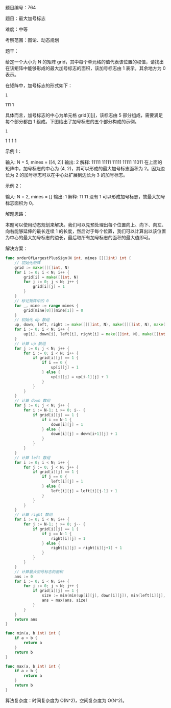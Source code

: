 题目编号：764

题目：最大加号标志

难度：中等

考察范围：图论、动态规划

题干：

给定一个大小为 N 的矩阵 grid，其中每个单元格的值代表该位置的权值，请找出在该矩阵中能够形成的最大加号标志的面积，该加号标志由 1 表示，其余地方为 0 表示。

在矩阵中，加号标志的形式如下：

    1
   111
    1

具体而言，加号标志的中心为单元格 grid[i][j]，该标志由 5 部分组成，需要满足每个部分都由 1 组成。下图给出了加号标志的五个部分构成的示例。

    1
  1 1 1
    1

示例 1：

输入: N = 5, mines = [[4, 2]]
输出: 2
解释:
11111
11111
11111
11111
11011
在上面的矩阵中，加号标志的中心为 (4, 2)，其可以形成的最大加号标志面积为 2。因为边长为 2 的加号标志可以在中心处扩展到边长为 3 的加号标志。

示例 2：

输入: N = 2, mines = []
输出: 1
解释:
11
11
没有 1 可以形成加号标志，故最大加号标志面积为 0。

解题思路：

本题可以使用动态规划来解决。我们可以先预处理出每个位置向上、向下、向左、向右能够延伸的最长连续 1 的长度，然后对于每个位置，我们可以计算出以该位置为中心的最大加号标志的边长，最后取所有加号标志的面积的最大值即可。

解决方案：

```go
func orderOfLargestPlusSign(N int, mines [][]int) int {
    // 初始化矩阵
    grid := make([][]int, N)
    for i := 0; i < N; i++ {
        grid[i] = make([]int, N)
        for j := 0; j < N; j++ {
            grid[i][j] = 1
        }
    }
    // 标记矩阵中的 0
    for _, mine := range mines {
        grid[mine[0]][mine[1]] = 0
    }
    // 初始化 dp 数组
    up, down, left, right := make([][]int, N), make([][]int, N), make([][]int, N), make([][]int, N)
    for i := 0; i < N; i++ {
        up[i], down[i], left[i], right[i] = make([]int, N), make([]int, N), make([]int, N), make([]int, N)
    }
    // 计算 up 数组
    for j := 0; j < N; j++ {
        for i := 0; i < N; i++ {
            if grid[i][j] == 1 {
                if i == 0 {
                    up[i][j] = 1
                } else {
                    up[i][j] = up[i-1][j] + 1
                }
            }
        }
    }
    // 计算 down 数组
    for j := 0; j < N; j++ {
        for i := N-1; i >= 0; i-- {
            if grid[i][j] == 1 {
                if i == N-1 {
                    down[i][j] = 1
                } else {
                    down[i][j] = down[i+1][j] + 1
                }
            }
        }
    }
    // 计算 left 数组
    for i := 0; i < N; i++ {
        for j := 0; j < N; j++ {
            if grid[i][j] == 1 {
                if j == 0 {
                    left[i][j] = 1
                } else {
                    left[i][j] = left[i][j-1] + 1
                }
            }
        }
    }
    // 计算 right 数组
    for i := 0; i < N; i++ {
        for j := N-1; j >= 0; j-- {
            if grid[i][j] == 1 {
                if j == N-1 {
                    right[i][j] = 1
                } else {
                    right[i][j] = right[i][j+1] + 1
                }
            }
        }
    }
    // 计算最大加号标志的面积
    ans := 0
    for i := 0; i < N; i++ {
        for j := 0; j < N; j++ {
            if grid[i][j] == 1 {
                size := min(min(up[i][j], down[i][j]), min(left[i][j], right[i][j]))
                ans = max(ans, size)
            }
        }
    }
    return ans
}

func min(a, b int) int {
    if a < b {
        return a
    }
    return b
}

func max(a, b int) int {
    if a > b {
        return a
    }
    return b
}
```

算法复杂度：时间复杂度为 O(N^2)，空间复杂度为 O(N^2)。
